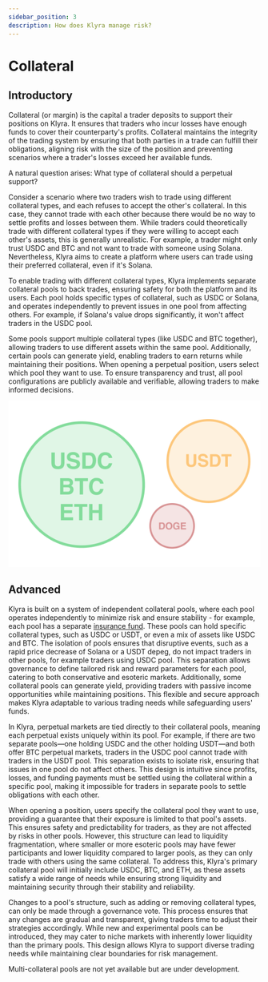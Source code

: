```yaml
---
sidebar_position: 3
description: How does Klyra manage risk?
---
```


# Collateral

## Introductory
Collateral (or margin) is the capital a trader deposits to support their positions on Klyra. It ensures that traders who incur losses have enough funds to cover their counterparty's profits. Collateral maintains the integrity of the trading system by ensuring that both parties in a trade can fulfill their obligations, aligning risk with the size of the position and preventing scenarios where a trader's losses exceed her available funds.

A natural question arises: What type of collateral should a perpetual support? 

Consider a scenario where two traders wish to trade using different collateral types, and each refuses to accept the other's collateral. In this case, they cannot trade with each other because there would be no way to settle profits and losses between them. While traders could theoretically trade with different collateral types if they were willing to accept each other's assets, this is generally unrealistic. For example, a trader might only trust USDC and BTC and not want to trade with someone using Solana. Nevertheless, Klyra aims to create a platform where users can trade using their preferred collateral, even if it's Solana.

To enable trading with different collateral types, Klyra implements separate collateral pools to back trades, ensuring safety for both the platform and its users. Each pool holds specific types of collateral, such as USDC or Solana, and operates independently to prevent issues in one pool from affecting others. For example, if Solana's value drops significantly, it won't affect traders in the USDC pool.

Some pools support multiple collateral types (like USDC and BTC together), allowing traders to use different assets within the same pool. Additionally, certain pools can generate yield, enabling traders to earn returns while maintaining their positions. When opening a perpetual position, users select which pool they want to use. To ensure transparency and trust, all pool configurations are publicly available and verifiable, allowing traders to make informed decisions.

<div style={{ display: 'flex', justifyContent: 'center' }}>

![Collateral pools img](../../static/img/collateral.png)

</div>

## Advanced
Klyra is built on a system of independent collateral pools, where each pool operates independently to minimize risk and ensure stability - for example, each pool has a separate [insurance fund](./liquidations.md#advanced). These pools can hold specific collateral types, such as USDC or USDT, or even a mix of assets like USDC and BTC. The isolation of pools ensures that disruptive events, such as a rapid price decrease of Solana or a USDT depeg, do not impact traders in other pools, for example traders using USDC pool. This separation allows governance to define tailored risk and reward parameters for each pool, catering to both conservative and esoteric markets. Additionally, some collateral pools can generate yield, providing traders with passive income opportunities while maintaining positions. This flexible and secure approach makes Klyra adaptable to various trading needs while safeguarding users' funds.

In Klyra, perpetual markets are tied directly to their collateral pools, meaning each perpetual exists uniquely within its pool. For example, if there are two separate pools—one holding USDC and the other holding USDT—and both offer BTC perpetual markets, traders in the USDC pool cannot trade with traders in the USDT pool. This separation exists to isolate risk, ensuring that issues in one pool do not affect others. This design is intuitive since profits, losses, and funding payments must be settled using the collateral within a specific pool, making it impossible for traders in separate pools to settle obligations with each other.

When opening a position, users specify the collateral pool they want to use, providing a guarantee that their exposure is limited to that pool's assets. This ensures safety and predictability for traders, as they are not affected by risks in other pools. However, this structure can lead to liquidity fragmentation, where smaller or more esoteric pools may have fewer participants and lower liquidity compared to larger pools, as they can only trade with others using the same collateral. To address this, Klyra's primary collateral pool will initially include USDC, BTC, and ETH, as these assets satisfy a wide range of needs while ensuring strong liquidity and maintaining security through their stability and reliability.

Changes to a pool's structure, such as adding or removing collateral types, can only be made through a governance vote. This process ensures that any changes are gradual and transparent, giving traders time to adjust their strategies accordingly. While new and experimental pools can be introduced, they may cater to niche markets with inherently lower liquidity than the primary pools. This design allows Klyra to support diverse trading needs while maintaining clear boundaries for risk management.

Multi-collateral pools are not yet available but are under development. 
